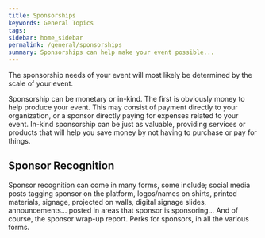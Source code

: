 ```yaml
---
title: Sponsorships
keywords: General Topics
tags:
sidebar: home_sidebar
permalink: /general/sponsorships
summary: Sponsorships can help make your event possible...
---
```



The sponsorship needs of your event will most likely be determined by the scale of your event. 

Sponsorship can be monetary or in-kind. The first is obviously money to help produce your event. This may consist of payment directly to your organization, or a sponsor directly paying for expenses related to your event. In-kind sponsorship can be just as valuable, providing services or products that will help you save money by not having to purchase or pay for things.

## Sponsor Recognition

Sponsor recognition can come in many forms, some include; social media posts tagging sponsor on the platform, logos/names on shirts, printed materials, signage, projected on walls, digital signage slides, announcements… posted in areas that sponsor is sponsoring... And of course, the sponsor wrap-up report. Perks for sponsors, in all the various forms.

